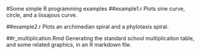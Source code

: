 #Some simple R programming examples
##example1.r
Plots sine curve, circle, and a lissajous curve.

##example2.r
Plots an archimedian spiral and a phylotaxis spiral.

##r\_multiplication.Rmd
Generating the standard school multiplicaiton table, and some related graphics, in an R markdown file.
